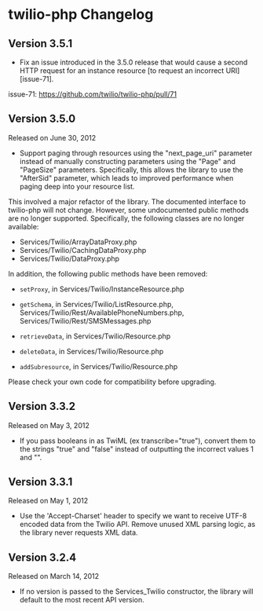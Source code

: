 twilio-php Changelog
====================

Version 3.5.1
-------------

- Fix an issue introduced in the 3.5.0 release that would cause a second HTTP
request for an instance resource [to request an incorrect URI][issue-71].

issue-71: https://github.com/twilio/twilio-php/pull/71

Version 3.5.0
-------------

Released on June 30, 2012

- Support paging through resources using the "next_page_uri" parameter instead
of manually constructing parameters using the "Page" and "PageSize" parameters.
Specifically, this allows the library to use the "AfterSid" parameter, which
leads to improved performance when paging deep into your resource list.

This involved a major refactor of the library. The documented interface to
twilio-php will not change. However, some undocumented public methods are no
longer supported. Specifically, the following classes are no longer available:

- Services/Twilio/ArrayDataProxy.php
- Services/Twilio/CachingDataProxy.php
- Services/Twilio/DataProxy.php

In addition, the following public methods have been removed:

- `setProxy`, in Services/Twilio/InstanceResource.php
- `getSchema`, in Services/Twilio/ListResource.php,
    Services/Twilio/Rest/AvailablePhoneNumbers.php,
    Services/Twilio/Rest/SMSMessages.php

- `retrieveData`, in Services/Twilio/Resource.php
- `deleteData`, in Services/Twilio/Resource.php
- `addSubresource`, in Services/Twilio/Resource.php

Please check your own code for compatibility before upgrading.

Version 3.3.2
-------------

Released on May 3, 2012

- If you pass booleans in as TwiML (ex transcribe="true"), convert them to
  the strings "true" and "false" instead of outputting the incorrect values 
  1 and "".

Version 3.3.1
-------------

Released on May 1, 2012

- Use the 'Accept-Charset' header to specify we want to receive UTF-8 encoded 
data from the Twilio API. Remove unused XML parsing logic, as the library never 
requests XML data.

Version 3.2.4
-------------

Released on March 14, 2012

- If no version is passed to the Services_Twilio constructor, the library will
  default to the most recent API version.

